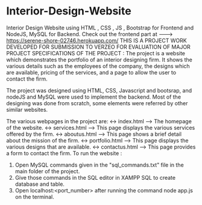 # Interior-Design-Website
Interior Design Website using HTML , CSS , JS , Bootstrap for Frontend and NodeJS, MySQL for Backend.
Check out the frontend part at ---> https://serene-shore-02746.herokuapp.com/
THIS IS A PROJECT WORK DEVELOPED FOR SUBMISSION TO VERZEO FOR EVALUATION OF MAJOR PROJECT
SPECIFICATIONS OF THE PROJECT :
The project is a website which demonstrates the portfolio of an interior designing firm. It shows the various details such as the employees of the company, the designs which are available, pricing of the services, and a page to allow the user to contact the firm.

The project was designed using HTML, CSS, Javascript and bootsrap, and nodeJS and MySQL were used to implement the backend. Most of the designing was done from scratch, some elements were referred by other similar websites.

The various webpages in the project are:
<-> index.html --> The homepage of the website.
<-> services.html --> This page displays the various services offered by the firm.
<-> aboutus.html --> This page shows a brief detail about the mission of the firm.
<-> portfolio.html --> This page displays the various designs that are available.
<-> contactus.html --> This page provides a form to contact the firm.
To run the website :
1) Open MySQL commands given in the "sql_commands.txt" file in the main folder of the project.
2) Give those commands in the SQL editor in XAMPP SQL to create database and table.
3) Open localhost:<port_number> after running the command node app.js on the terminal.
